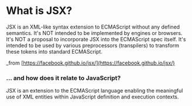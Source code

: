 
# What is JSX?
JSX is an XML-like syntax extension to ECMAScript without any defined semantics. It's NOT intended to be implemented by engines or browsers. It's NOT a proposal to incorporate JSX into the ECMAScript spec itself. It's intended to be used by various preprocessors (transpilers) to transform these tokens into standard ECMAScript.

_from [https://facebook.github.io/jsx/](https://facebook.github.io/jsx/)

### ... and how does it relate to JavaScript?
JSX is an extension to the ECMAScript language enabling the meaningful use of XML entities within JavaScript definition and execution contexts.